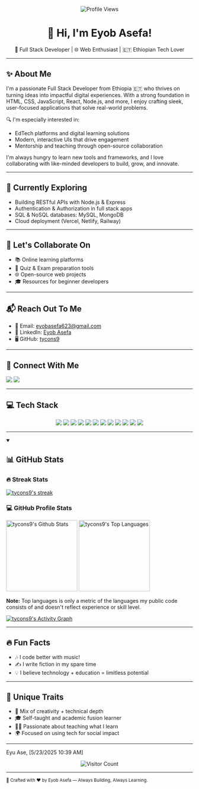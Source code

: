 
<p align="center">
  <img src="https://komarev.com/ghpvc/?username=eng-natole&label=Profile%20views&color=0e75b6&style=flat" alt="Profile Views" />
</p>

<h1 align="center">👋 Hi, I'm Eyob Asefa!</h1>
<p align="center">
  🚀 Full Stack Developer | 🌐 Web Enthusiast | 🇪🇹 Ethiopian Tech Lover
</p>

---

## ✨ About Me

I'm a passionate Full Stack Developer from Ethiopia 🇪🇹 who thrives on turning ideas into impactful digital experiences. With a strong foundation in HTML, CSS, JavaScript, React, Node.js, and more, I enjoy crafting sleek, user-focused applications that solve real-world problems.

🔍 I'm especially interested in:

* EdTech platforms and digital learning solutions
* Modern, interactive UIs that drive engagement
* Mentorship and teaching through open-source collaboration

I'm always hungry to learn new tools and frameworks, and I love collaborating with like-minded developers to build, grow, and innovate.

---

## 🌱 Currently Exploring

* Building RESTful APIs with Node.js & Express
* Authentication & Authorization in full stack apps
* SQL & NoSQL databases: MySQL, MongoDB
* Cloud deployment (Vercel, Netlify, Railway)

---

## 🤝 Let's Collaborate On

* 📚 Online learning platforms
* 🧠 Quiz & Exam preparation tools
* 🌐 Open-source web projects
* 🎓 Resources for beginner developers

---

## 📬 Reach Out To Me

* 📧 Email: [eyobasefa623@gmail.com](mailto:eyobasefa623@gmail.com)
* 💼 LinkedIn: [Eyob Asefa](https://www.linkedin.com/in/eyobasefa/)
* 🖥 GitHub: [tycons9](https://github.com/tycons9)

---

## 🔗 Connect With Me

<p align="left">
  <a href="https://linkedin.com/in/eyobasefa" target="_blank"><img src="https://img.shields.io/badge/LinkedIn-%230077B5.svg?style=for-the-badge&logo=linkedin&logoColor=white" /></a>
  <a href="mailto:eyobasefa623@gmail.com" target="_blank"><img src="https://img.shields.io/badge/Gmail-D14836?style=for-the-badge&logo=gmail&logoColor=white" /></a>
</p>

---

## 💻 Tech Stack

<p align="center">
  <img src="https://img.shields.io/badge/HTML5-E34F26?style=for-the-badge&logo=html5&logoColor=white" />
  <img src="https://img.shields.io/badge/CSS3-1572B6?style=for-the-badge&logo=css3&logoColor=white" />
  <img src="https://img.shields.io/badge/JavaScript-F7DF1E?style=for-the-badge&logo=javascript&logoColor=black" />
  <img src="https://img.shields.io/badge/React-20232a?style=for-the-badge&logo=react&logoColor=61DAFB" />
  <img src="https://img.shields.io/badge/Node.js-339933?style=for-the-badge&logo=node.js&logoColor=white" />
  <img src="https://img.shields.io/badge/Express.js-404d59?style=for-the-badge&logo=express&logoColor=white" />
  <img src="https://img.shields.io/badge/MongoDB-4ea94b?style=for-the-badge&logo=mongodb&logoColor=white" />
  <img src="https://img.shields.io/badge/MySQL-4479A1?style=for-the-badge&logo=mysql&logoColor=white" />
  <img src="https://img.shields.io/badge/TailwindCSS-38B2AC?style=for-the-badge&logo=tailwind-css&logoColor=white" />
  <img src="https://img.shields.io/badge/Bootstrap-7952B3?style=for-the-badge&logo=bootstrap&logoColor=white" />
  <img src="https://img.shields.io/badge/Git-F05033?style=for-the-badge&logo=git&logoColor=white" />
  <img src="https://img.shields.io/badge/GitHub-181717?style=for-the-badge&logo=github&logoColor=white" />
</p>

---

  <details open> 

  <summary><h2>📊 GitHub Stats</h2></summary>

  <h3>🔥 Streak Stats</h3>
  <p>
    <a href="https://github.com/DenverCoder1/github-readme-streak-stats">
      <img title="🔥 Get streak stats for your profile at git.io/streak-stats" alt="tycons9's streak" src="https://github-readme-streak-stats-eight.vercel.app/?user=tycons9&theme=monokai-metallian&hide_border=true&short_numbers=true"/>
    </a>
  </p>

  <h3>💻 GitHub Profile Stats</h3>
  <a href="https://github.com/anuraghazra/github-readme-stats"><img alt="tycons9's Github Stats" src="https://denvercoder1-github-readme-stats.vercel.app/api/?username=tycons9&show_icons=true&include_all_commits=true&count_private=true&theme=react&hide_border=true&bg_color=1F222E&title_color=F85D7F&icon_color=F8D866" height="192px"/></a>
  <a href="https://github.com/anuraghazra/github-readme-stats"><img alt="tycons9's Top Languages" src="https://denvercoder1-github-readme-stats.vercel.app/api/top-langs/?username=tycons9&langs_count=8&layout=compact&theme=react&hide_border=true&bg_color=1F222E&title_color=F85D7F&icon_color=F8D866" height="192px"/></a>
  <br/>

  <b>Note:</b> Top languages is only a metric of the languages my public code consists of and doesn't reflect experience or skill level.
  
  <a href="https://github.com/ashutosh00710/github-readme-activity-graph"><img alt="tycons9's Activity Graph" src="https://github-readme-activity-graph.vercel.app/graph/?username=tycons9&bg_color=1F222E&color=F8D866&line=F85D7F&point=FFFFFF&hide_border=true" /></a>
</details>

---

## 🔥 Fun Facts

* 🎶 I code better with music!
* ✍️ I write fiction in my spare time
* 💡 I believe technology + education = limitless potential

---

## 🧠 Unique Traits

* 💼 Mix of creativity + technical depth
* 🎓 Self-taught and academic fusion learner
* 🧑‍🏫 Passionate about teaching what I learn
* 🌍 Focused on using tech for social impact

---

Eyu Ase, [5/23/2025 10:39 AM]
<p align="center">
  <img src="https://visitcount.itsvg.in/api?id=tycons9&icon=9&color=0" alt="Visitor Count" />
</p>

---

<sub align="center">🚀 Crafted with ❤️ by Eyob Asefa — Always Building, Always Learning.</sub>

